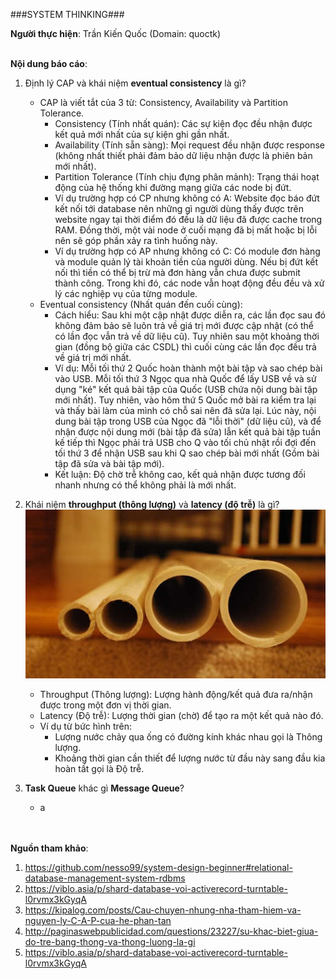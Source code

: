 ###SYSTEM THINKING###

**Người thực hiện**: Trần Kiến Quốc (Domain: quoctk) <br/><br/>

**Nội dung báo cáo**:
1. Định lý CAP và khái niệm **eventual consistency** là gì?
    * CAP là viết tắt của 3 từ: Consistency, Availability và Partition Tolerance.
        - Consistency (Tính nhất quán): Các sự kiện đọc đều nhận được kết quả mới nhất của sự kiện ghi gần nhất.
        - Availability (Tính sẵn sàng): Mọi request đều nhận được response (không nhất thiết phải đảm bảo dữ liệu nhận được là phiên bản mới nhất).
        - Partition Tolerance (Tính chịu đựng phân mảnh): Trạng thái hoạt động của hệ thống khi đường mạng giữa các node bị đứt.
        - Ví dụ trường hợp có CP nhưng không có A: Website đọc báo đứt kết nối tới database nên những gì người dùng thấy được trên website ngay tại thời điểm đó đều là dữ liệu đã được cache trong RAM. Đồng thời, một vài node ở cuối mạng đã bị mất hoặc bị lỗi nên sẽ góp phần xảy ra tình huống này.
        - Ví dụ trường hợp có AP nhưng không có C: Có module đơn hàng và module quản lý tài khoản tiền của người dùng. Nếu bị đứt kết nối thì tiền có thể bị trừ mà đơn hàng vẫn chưa được submit thành công. Trong khi đó, các node vẫn hoạt động đều đều và xử lý các nghiệp vụ của từng module.
    * Eventual consistency (Nhất quán đến cuối cùng): 
        - Cách hiểu: Sau khi một cập nhật được diễn ra, các lần đọc sau đó không đảm bảo sẽ luôn trả về giá trị mới được cập nhật (có thể có lần đọc vẫn trả về dữ liệu cũ). Tuy nhiên sau một khoảng thời gian (đồng bộ giữa các CSDL) thì cuối cùng các lần đọc đều trả về giá trị mới nhất.
        - Ví dụ: Mỗi tối thứ 2 Quốc hoàn thành một bài tập và sao chép bài vào USB. Mỗi tối thứ 3 Ngọc qua nhà Quốc để lấy USB về và sử dụng "ké" kết quả bài tập của Quốc (USB chứa nội dung bài tập mới nhất). Tuy nhiên, vào hôm thứ 5 Quốc mở bài ra kiểm tra lại và thấy bài làm của mình có chỗ sai nên đã sửa lại. Lúc này, nội dung bài tập trong USB của Ngọc đã "lỗi thời" (dữ liệu cũ), và để nhận được nội dung mới (bài tập đã sửa) lẫn kết quả bài tập tuần kế tiếp thì Ngọc phải trả USB cho Q vào tối chủ nhật rồi đợi đến tối thứ 3 để nhận USB sau khi Q sao chép bài mới nhất (Gồm bài tập đã sửa và bài tập mới).
        - Kết luận: Độ chờ trễ không cao, kết quả nhận được tương đối nhanh nhưng có thể không phải là mới nhất.
2. Khái niệm **throughput (thông lượng)** và **latency (độ trễ)** là gì?
    <br/>
    ![Alt](images/1.jpg "Example throughput & latency")
    <br/>
    * Throughput (Thông lượng): Lượng hành động/kết quả đưa ra/nhận được trong một đơn vị thời gian.
    * Latency (Độ trễ): Lượng thời gian (chờ) để tạo ra một kết quả nào đó.
    * Ví dụ từ bức hình trên: 
        - Lượng nước chảy qua ống có đường kính khác nhau gọi là Thông lượng.
        - Khoảng thời gian cần thiết để lượng nước từ đầu này sang đầu kia hoàn tất gọi là Độ trễ.

3. **Task Queue** khác gì **Message Queue**?
    * a



<br/><br/>
**Nguồn tham khảo**:
1. https://github.com/nesso99/system-design-beginner#relational-database-management-system-rdbms
2. https://viblo.asia/p/shard-database-voi-activerecord-turntable-l0rvmx3kGyqA
3. https://kipalog.com/posts/Cau-chuyen-nhung-nha-tham-hiem-va-nguyen-ly-C-A-P-cua-he-phan-tan
4. http://paginaswebpublicidad.com/questions/23227/su-khac-biet-giua-do-tre-bang-thong-va-thong-luong-la-gi
5. https://viblo.asia/p/shard-database-voi-activerecord-turntable-l0rvmx3kGyqA
